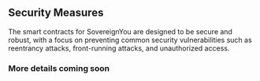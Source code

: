 ## Security Measures

The smart contracts for SovereignYou are designed to be secure and robust, with a focus on preventing common security vulnerabilities such as reentrancy attacks, front-running attacks, and unauthorized access. 

### More details coming soon
